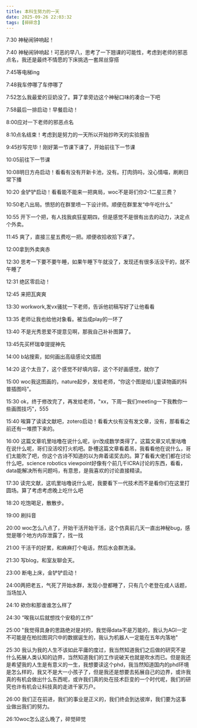 ```yaml
---
title: 本科生努力的一天
date: 2025-09-26 22:03:32
tags: [碎碎念]
---
```


7:30 神秘闹钟响起！

7:40 神秘闹钟响起！可恶的早八，思考了一下翘课的可能性，考虑到老师的邪恶点名，我还是最终不情愿的下床挑选一套屌丝穿搭

7:45等电梯ing

7:48我车停哪了车停哪了

7:52怎么我最爱的豆奶没了。算了拿旁边这个神秘口味的凑合一下吧

7:58最后一排启动！早餐启动！

8:00应对一下老师的邪恶点名

8:10点名结束！考虑到是努力的一天所以开始抄昨天的实验报告

9:45抄写完毕！刚好第一节课下课了，开始前往下一节课

10:05前往下一节课

10:08明日方舟启动！看看有没有开新卡池，没有。打肉鸽吗，没心情喵，刷刷日常下播

10:20 金铲铲启动！看看能不能来一把爽局，woc不是哥们你2-1二星三费？

10:50老八出局。愤怒的在群里喷一下设计师。顺便在群里发“中午吃什么”

10:55 开下一个把，有人找我疯狂星期四，但是感觉不是很有出去的动力，决定点个外卖。

11:45 爽了，直接三星五费吃一把。顺便收拾收拾下课了。

12:00拿到外卖爽赤

12:30 思考一下要不要午睡，如果午睡下午就没了，发现还有很多活没干的，就不午睡了

12:31 绝区零启动！

12:45 来把瓦爽爽

13:30 workwork,发vx骚扰一下老师，告诉他初稿写好了让他看看

13:35 老师让我也给他对象看。被当成play的一环了

13:40 不是光秀恩爱不提意见啊，那我自己补补图算了。

13:45先买杯瑞幸提提神先

14:00 b站搜索，如何画出高级感论文插图

14:20 这个太丑了，这个感觉不好填内容，这个不好画感觉，就你了

15:00 woc我这图画的，nature起步，发给老师，“你这个图是给儿童读物画的科普插图吗”。

15:30 ok，终于修改完了，再发给老师，"xx，下周一我们meeting一下我教你一些画图技巧"，555

15:40 唉算了读读文献吧，zotero启动！看看大伙有没有发文章，没有，那看看之前还有一堆攒下来的。

16:00 这篇文章叽里咕噜在说什么呢，ijrr改成数学类得了。这篇文章又叽里咕噜在说什么呢，哥们没活咬打火机吧。卧槽这篇文章看着吊，我看看他在说什么，哥们太能吹了吧，你这个古诗不知道的以为奔着诺奖去的。算了看看大佬们都在讨论什么吧，science robotics viewpoint好像有个前几千ICRA讨论的东西，看看，data能解决所有问题吗，有意思，是我喜欢的讨论直接精读。

17:30 读完文献，这叽里咕噜说什么呢，我要看下一代技术而不是看你们在这里打圆场。算了考虑考虑晚上吃什么吧

18:20 吃饱喝足，散散步。

19:00 刷抖音

20:00 woc怎么八点了，开始干活开始干活，这个仿真前几天一直出神秘bug，感觉是哪个地方内存泄露了，找一找

21:00 干活干的好累，和麻麻打个电话，然后水会群洗澡。

21:30 写blog，和室友聊会天。

23:00 断电上床，金铲铲启动！

24:00两把老五，气死了开始水群，发现小登都睡了，只有几个老登在成人话题，当场加入

24:10 欸你和那谁谁怎么样了

24:30 “唉我以后就想找个安稳的工作”

25:00 "我觉得具身的思路绝对是对的，我觉得data不是万能的，我认为AGI一定不可能是在柏拉图洞穴中的数据诞生的，我认为机器人一定能在五年内落地"

25:30 我认为我的人生不该如此平庸的度过，我当然知道我们之后做的研究不是什么拓展人类认知的边界，当然知道我们的工作说破天也就是吹水而已。但是我还是希望我的人生是有意义的一生，我想要读这个phd，我当然知道国内的phd环境是怎么样的，我又不是大一小孩子了，但是我还是想要去拓展自己的边界，或许我真的有机会做出什么东西呢，或许我们真的处在技术巨变的一个时代呢，我们的研究也许有机会让科技真的走进千家万户。

26:00 我们正在前进，我们的事业是正义的，我们终会到达彼岸，我们要为这事业做出我们的努力。

26:10woc怎么这么晚了，碎觉碎觉
